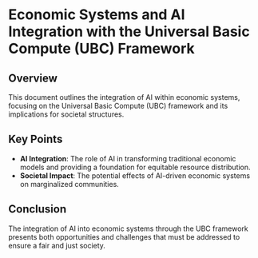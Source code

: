 # Economic Systems and AI Integration with the Universal Basic Compute (UBC) Framework

## Overview
This document outlines the integration of AI within economic systems, focusing on the Universal Basic Compute (UBC) framework and its implications for societal structures.

## Key Points
- **AI Integration**: The role of AI in transforming traditional economic models and providing a foundation for equitable resource distribution.
- **Societal Impact**: The potential effects of AI-driven economic systems on marginalized communities.

## Conclusion
The integration of AI into economic systems through the UBC framework presents both opportunities and challenges that must be addressed to ensure a fair and just society.
